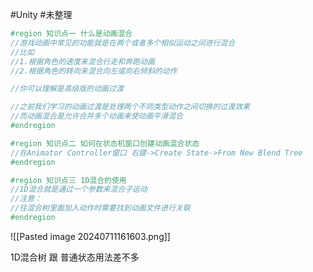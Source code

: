 
#Unity #未整理 

```csharp
#region 知识点一 什么是动画混合
//游戏动画中常见的功能就是在两个或者多个相似运动之间进行混合
//比如
//1.根据角色的速度来混合行走和奔跑动画
//2.根据角色的转向来混合向左或向右倾斜的动作

//你可以理解是高级版的动画过渡

//之前我们学习的动画过渡是处理两个不同类型动作之间切换的过渡效果
//而动画混合是允许合并多个动画来使动画平滑混合
#endregion

#region 知识点二 如何在状态机窗口创建动画混合状态
//在Animator Controller窗口 右键->Create State->From New Blend Tree
#endregion

#region 知识点三 1D混合的使用
//1D混合就是通过一个参数来混合子运动
//注意：
//往混合树里面加入动作时需要找到动画文件进行关联
#endregion
```

![[Pasted image 20240711161603.png]]


 1D混合树 跟 普通状态用法差不多

